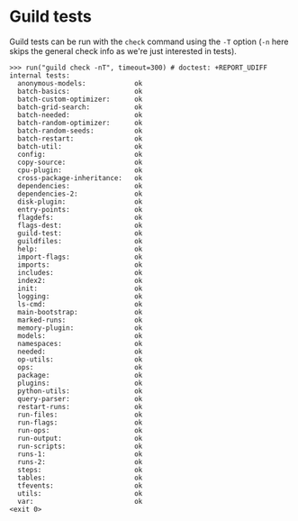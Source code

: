 # Guild tests

Guild tests can be run with the `check` command using the `-T` option
(`-n` here skips the general check info as we're just interested in
tests).

    >>> run("guild check -nT", timeout=300) # doctest: +REPORT_UDIFF
    internal tests:
      anonymous-models:            ok
      batch-basics:                ok
      batch-custom-optimizer:      ok
      batch-grid-search:           ok
      batch-needed:                ok
      batch-random-optimizer:      ok
      batch-random-seeds:          ok
      batch-restart:               ok
      batch-util:                  ok
      config:                      ok
      copy-source:                 ok
      cpu-plugin:                  ok
      cross-package-inheritance:   ok
      dependencies:                ok
      dependencies-2:              ok
      disk-plugin:                 ok
      entry-points:                ok
      flagdefs:                    ok
      flags-dest:                  ok
      guild-test:                  ok
      guildfiles:                  ok
      help:                        ok
      import-flags:                ok
      imports:                     ok
      includes:                    ok
      index2:                      ok
      init:                        ok
      logging:                     ok
      ls-cmd:                      ok
      main-bootstrap:              ok
      marked-runs:                 ok
      memory-plugin:               ok
      models:                      ok
      namespaces:                  ok
      needed:                      ok
      op-utils:                    ok
      ops:                         ok
      package:                     ok
      plugins:                     ok
      python-utils:                ok
      query-parser:                ok
      restart-runs:                ok
      run-files:                   ok
      run-flags:                   ok
      run-ops:                     ok
      run-output:                  ok
      run-scripts:                 ok
      runs-1:                      ok
      runs-2:                      ok
      steps:                       ok
      tables:                      ok
      tfevents:                    ok
      utils:                       ok
      var:                         ok
    <exit 0>
